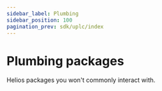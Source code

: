 ```yaml
---
sidebar_label: Plumbing
sidebar_position: 100
pagination_prev: sdk/uplc/index
---
```

# Plumbing packages

Helios packages you won't commonly interact with.